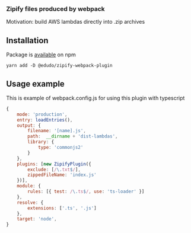 ### Zipify files produced by webpack
Motivation: build AWS lambdas directly into .zip archives
## Installation
Package is [available](https://www.npmjs.com/package/@edudo/zipify-webpack-plugin) on npm
```
yarn add -D @edudo/zipify-webpack-plugin
```
## Usage example
This is example of webpack.config.js for using this plugin with typescript
```js
{
    mode: 'production',
    entry: loadEntries(),
    output: {
        filename: '[name].js',
        path:  __dirname + 'dist-lambdas',
        library: {
            type: 'commonjs2'
        }
    },
    plugins: [new ZipifyPlugin({
        exclude: [/\.txt$/],
        zippedFileName: 'index.js'
    })],
    module: {
        rules: [{ test: /\.ts$/, use: 'ts-loader' }]
    },
    resolve: {
        extensions: ['.ts', '.js']
    },
    target: 'node',
}
```
